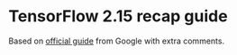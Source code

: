 # TensorFlow 2.15 recap guide
Based on [official guide](https://www.tensorflow.org/tutorials) from Google with extra comments.
